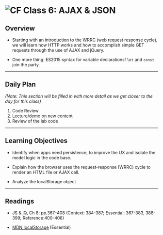 ![CF](https://i.imgur.com/7v5ASc8.png)  Class 6: AJAX & JSON
=======
## Overview
<!-- Provide a general overview of the daily concepts and processes that will be covered in lectures and labs -->

- Starting with an introduction to the WRRC (web request response cycle), we will learn how HTTP works and how to accomplish simple GET requests through the use of AJAX and jQuery.

- One more thing: ES2015 syntax for variable declarations! `let` and `const` join the party.

---

## Daily Plan

*(Note: This section will be filled in with more detail as we get closer to the day for this class)*
1. Code Review
2. Lecture/demo on new content
3. Review of the lab code

---

## Learning Objectives
<!--
ABCD:
  Audience: Program participants
  Behavior: Expected learning/behavior changes/results
  Condition:
    Circumstances that lead to change/result
    When change/result are expected to occur
  Degree: How much change occurs (%) for how many participants (#)
-->

* Identify when apps need persistence, to improve the UX and isolate the model logic in the code base.

* Explain how the browser uses the request-response (WRRC) cycle to render an HTML file or AJAX call.

* Analyze the localStorage object

---

## Readings
<!-- List of readings required for this content; readings being completed by the start of this lecture -->

* JS & jQ, Ch 8: pp.367-408 (Context: 384-387; Essential: 367-383, 388-399; Reference:400-408)

* [MDN localStorage](https://developer.mozilla.org/en-US/docs/Web/API/Web_Storage_API) (Essential)
